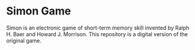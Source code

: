 # Simon Game
Simon is an electronic game of short-term memory skill invented by Ralph H. Baer and Howard J. Morrison. This repository is a digital version of the original game.
